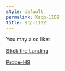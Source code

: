 ```yaml
---
style: default
permalink: Xscp-1102
title: scp-1102
---
```

You may also like:

[Stick the Landing](http://scp-wiki.net/stick-the-landing)

[Probe-H9](http://scp-wiki.net/probe-h9)
